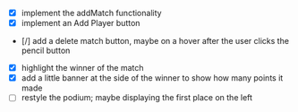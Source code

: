 - [x] implement the addMatch functionality
- [x] implement an Add Player button
- [/] add a delete match button, maybe on a hover after the user clicks the pencil button
- [x] highlight the winner of the match
- [x] add a little banner at the side of the winner to show how many points it made
- [ ] restyle the podium; maybe displaying the first place on the left